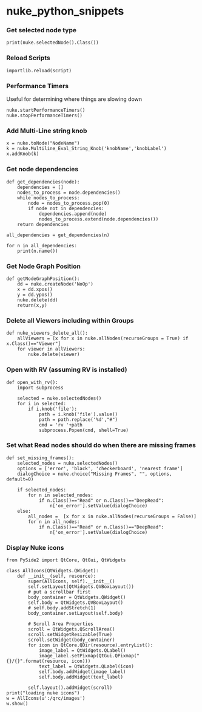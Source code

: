 # nuke_python_snippets

### Get selected node type
```
print(nuke.selectedNode().Class())
```

### Reload Scripts
```
importlib.reload(script)
```

### Performance Timers
Useful for determining where things are slowing down
```
nuke.startPerformanceTimers()
nuke.stopPerformanceTimers()
```

### Add Multi-Line string knob
```
x = nuke.toNode("NodeName")
k = nuke.Multiline_Eval_String_Knob('knobName','knobLabel')
x.addKnob(k)
```

### Get node dependencies
```
def get_dependencies(node):
    dependencies = []
    nodes_to_process = node.dependencies()
    while nodes_to_process:
        node = nodes_to_process.pop(0)
        if node not in dependencies:
            dependencies.append(node)
            nodes_to_process.extend(node.dependencies())
    return dependencies

all_dependencies = get_dependencies(n)

for n in all_dependencies:
    print(n.name())
```

### Get Node Graph Position
```
def getNodeGraphPosition():
    dd = nuke.createNode('NoOp')
    x = dd.xpos()
    y = dd.ypos()
    nuke.delete(dd)
    return(x,y)
```

### Delete all Viewers including within Groups
```
def nuke_viewers_delete_all():
    allViewers = [x for x in nuke.allNodes(recurseGroups = True) if x.Class()=="Viewer"]
    for viewer in allViewers:
        nuke.delete(viewer)
```

### Open with RV (assuming RV is installed)
```
def open_with_rv():
    import subprocess

    selected = nuke.selectedNodes()
    for i in selected:
        if i.knob('file'):
            path = i.knob('file').value()
            path = path.replace('%d',"#")
            cmd = 'rv '+path
            subprocess.Popen(cmd, shell=True)
```

### Set what Read nodes should do when there are missing frames
```
def set_missing_frames():
    selected_nodes = nuke.selectedNodes()
    options = ['error', 'black', 'checkerboard', 'nearest frame']
    dialogChoice = nuke.choice("Missing Frames", "", options, default=0)

    if selected_nodes:
        for n in selected_nodes:
            if n.Class()=="Read" or n.Class()=="DeepRead":
                n['on_error'].setValue(dialogChoice)
    else:
        all_nodes =  [x for x in nuke.allNodes(recurseGroups = False)]
        for n in all_nodes:
            if n.Class()=="Read" or n.Class()=="DeepRead":
                n['on_error'].setValue(dialogChoice)
```

### Display Nuke icons
```
from PySide2 import QtCore, QtGui, QtWidgets

class AllIcons(QtWidgets.QWidget):
    def __init__(self, resource):
        super(AllIcons, self).__init__()
        self.setLayout(QtWidgets.QVBoxLayout())
        # put a scrollbar first
        body_container = QtWidgets.QWidget()
        self.body = QtWidgets.QVBoxLayout()
        # self.body.addStretch(1)
        body_container.setLayout(self.body)

        # Scroll Area Properties
        scroll = QtWidgets.QScrollArea()
        scroll.setWidgetResizable(True)
        scroll.setWidget(body_container)
        for icon in QtCore.QDir(resource).entryList():
            image_label = QtWidgets.QLabel()
            image_label.setPixmap(QtGui.QPixmap("{}/{}".format(resource, icon)))
            text_label = QtWidgets.QLabel(icon)
            self.body.addWidget(image_label)
            self.body.addWidget(text_label)
            
        self.layout().addWidget(scroll)
print("loading nuke icons")
w = AllIcons(u':/qrc/images')
w.show()
```
